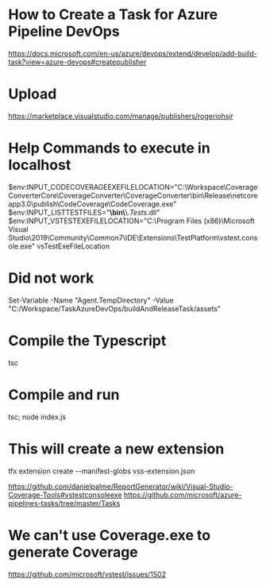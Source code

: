 
# How to Create a Task for Azure Pipeline DevOps
https://docs.microsoft.com/en-us/azure/devops/extend/develop/add-build-task?view=azure-devops#createpublisher

# Upload

https://marketplace.visualstudio.com/manage/publishers/rogeriohsjr

# Help Commands to execute in localhost
$env:INPUT_CODECOVERAGEEXEFILELOCATION="C:\Workspace\CoverageConverterCore\CoverageConverter\CoverageConverter\bin\Release\netcoreapp3.0\publish\CodeCoverage\CodeCoverage.exe"
$env:INPUT_LISTTESTFILES="**\\bin\\**\\*.Tests*.dll"
$env:INPUT_VSTESTEXEFILELOCATION="C:\\Program Files (x86)\\Microsoft Visual Studio\\2019\\Community\\Common7\\IDE\\Extensions\\TestPlatform\\vstest.console.exe"
vsTestExeFileLocation

# Did not work
Set-Variable -Name "Agent.TempDirectory" -Value "C:/Workspace/TaskAzureDevOps/buildAndReleaseTask/assets"


# Compile the Typescript
tsc

# Compile and run
tsc; node index.js

# This will create a new extension
tfx extension create --manifest-globs vss-extension.json


https://github.com/danielpalme/ReportGenerator/wiki/Visual-Studio-Coverage-Tools#vstestconsoleexe
https://github.com/microsoft/azure-pipelines-tasks/tree/master/Tasks


# We can't use Coverage.exe to generate Coverage
https://github.com/microsoft/vstest/issues/1502

